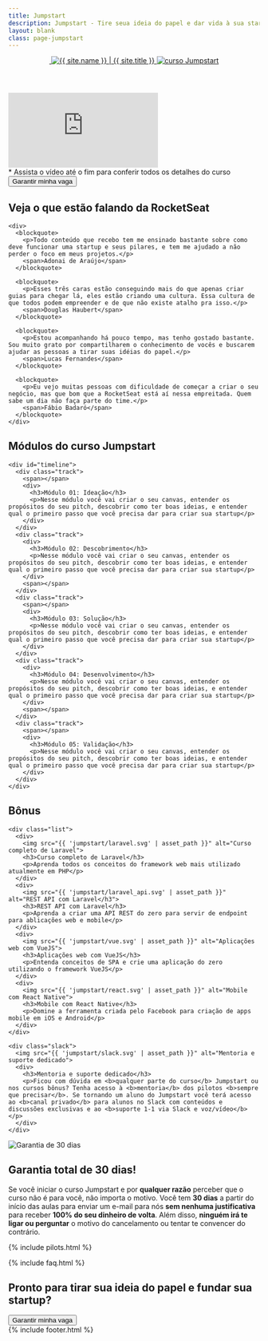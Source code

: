 ```yaml
---
title: Jumpstart
description: Jumpstart - Tire seua ideia do papel e dar vida à sua startup
layout: blank
class: page-jumpstart
---
```


<section id="primary">
  <div class="container">
    <header>
      <a href="{{ site.baseurl }}/" class="logo" title="Conhecer a rocketseat">
        <img src="{{ 'rocket.svg' | asset_path }}" alt=""/>
        <img src="{{ 'rocketseat-white.svg' | asset_path }}" title="{{ site.name }} | {{ site.title }}" alt="{{ site.name }} | {{ site.title }}"/>
      </a>
      <a href="/" class="logo-jumpstart">
        <img src="{{ 'jumpstart/logo.svg' | asset_path }}" alt="curso Jumpstart">
      </a>
    </header>
    <div id="video-container">
      <div class="responsive-iframe">
        <iframe src="https://www.youtube.com/embed/cgmN963YNEU?rel=0&amp;controls=0&amp;showinfo=0" frameborder="0" allowfullscreen></iframe>
      </div>
    </div>
    <footer>
      <span>* Assista o vídeo até o fim para conferir todos os detalhes do curso</span>
      <button type="button" class="call-action">Garantir minha vaga</button>
    </footer>
  </div>
</section>

<section id="statements">
  <div class="container">
    <h2>Veja o que estão falando da Rocket<b>Seat</b></h2>

    <div>
      <blockquote>
        <p>Todo conteúdo que recebo tem me ensinado bastante sobre como deve funcionar uma startup e seus pilares, e tem me ajudado a não perder o foco em meus projetos.</p>
        <span>Adonai de Araújo</span>
      </blockquote>

      <blockquote>
        <p>Esses três caras estão conseguindo mais do que apenas criar guias para chegar lá, eles estão criando uma cultura. Essa cultura de que todos podem empreender e de que não existe atalho pra isso.</p>
        <span>Douglas Haubert</span>
      </blockquote>

      <blockquote>
        <p>Estou acompanhando há pouco tempo, mas tenho gostado bastante. Sou muito grato por compartilharem o conhecimento de vocês e buscarem ajudar as pessoas a tirar suas idéias do papel.</p>
        <span>Lucas Fernandes</span>
      </blockquote>

      <blockquote>
        <p>Eu vejo muitas pessoas com dificuldade de começar a criar o seu negócio, mas que bom que a RocketSeat está aí nessa empreitada. Quem sabe um dia não faça parte do time.</p>
        <span>Fábio Badaró</span>
      </blockquote>
    </div>
  </div>
</section>

<section id="modulos">
  <div class="container">
    <h2>Módulos do curso Jumpstart</h2>

    <div id="timeline">
      <div class="track">
        <span></span>
        <div>
          <h3>Módulo 01: Ideação</h3>
          <p>Nesse módulo você vai criar o seu canvas, entender os propósitos do seu pitch, descobrir como ter boas ideias, e entender qual o primeiro passo que você precisa dar para criar sua startup</p>
        </div>
      </div>
      <div class="track">
        <div>
          <h3>Módulo 02: Descobrimento</h3>
          <p>Nesse módulo você vai criar o seu canvas, entender os propósitos do seu pitch, descobrir como ter boas ideias, e entender qual o primeiro passo que você precisa dar para criar sua startup</p>
        </div>
        <span></span>
      </div>
      <div class="track">
        <span></span>
        <div>
          <h3>Módulo 03: Solução</h3>
          <p>Nesse módulo você vai criar o seu canvas, entender os propósitos do seu pitch, descobrir como ter boas ideias, e entender qual o primeiro passo que você precisa dar para criar sua startup</p>
        </div>
      </div>
      <div class="track">
        <div>
          <h3>Módulo 04: Desenvolvimento</h3>
          <p>Nesse módulo você vai criar o seu canvas, entender os propósitos do seu pitch, descobrir como ter boas ideias, e entender qual o primeiro passo que você precisa dar para criar sua startup</p>
        </div>
        <span></span>
      </div>
      <div class="track">
        <span></span>
        <div>
          <h3>Módulo 05: Validação</h3>
          <p>Nesse módulo você vai criar o seu canvas, entender os propósitos do seu pitch, descobrir como ter boas ideias, e entender qual o primeiro passo que você precisa dar para criar sua startup</p>
        </div>
      </div>
    </div>
  </div>
</section>

<section id="bonus">
  <div class="container">
    <h2>Bônus</h2>

    <div class="list">
      <div>
        <img src="{{ 'jumpstart/laravel.svg' | asset_path }}" alt="Curso completo de Laravel">
        <h3>Curso completo de Laravel</h3>
        <p>Aprenda todos os conceitos do framework web mais utilizado atualmente em PHP</p>
      </div>
      <div>
        <img src="{{ 'jumpstart/laravel_api.svg' | asset_path }}" alt="REST API com Laravel</h3">
        <h3>REST API com Laravel</h3>
        <p>Aprenda a criar uma API REST do zero para servir de endpoint para ablicações web e mobile</p>
      </div>
      <div>
        <img src="{{ 'jumpstart/vue.svg' | asset_path }}" alt="Aplicações web com VueJS">
        <h3>Aplicações web com VueJS</h3>
        <p>Entenda conceitos de SPA e crie uma aplicação do zero utilizando o framework VueJS</p>
      </div>
      <div>
        <img src="{{ 'jumpstart/react.svg' | asset_path }}" alt="Mobile com React Native">
        <h3>Mobile com React Native</h3>
        <p>Domine a ferramenta criada pelo Facebook para criação de apps mobile em iOS e Android</p>
      </div>
    </div>

    <div class="slack">
      <img src="{{ 'jumpstart/slack.svg' | asset_path }}" alt="Mentoria e suporte dedicado">
      <div>
        <h3>Mentoria e suporte dedicado</h3>
        <p>Ficou com dúvida em <b>qualquer parte do curso</b> Jumpstart ou nos cursos bônus? Tenha acesso à <b>mentoria</b> dos pilotos <b>sempre que precisar</b>. Se tornando um aluno do Jumpstart você terá acesso ao <b>canal privado</b> para alunos no Slack com conteúdos e discussões exclusivas e ao <b>suporte 1-1 via Slack e voz/vídeo</b></p>
      </div>
    </div>
  </div>
</section>

<section id="garantia">
  <div class="container">
    <img src="{{ 'jumpstart/selo.svg' | asset_path }}" alt="Garantia de 30 dias">
    <div>
      <h2>Garantia total de 30 dias!</h2>
      <p>Se você iniciar o curso Jumpstart e por <b>qualquer razão</b> perceber que o curso não é para você, não importa o motivo. Você tem <b>30 dias</b> a partir do início das aulas para enviar um e-mail para nós <b>sem nenhuma justificativa</b> para receber <b>100% do seu dinheiro de volta</b>. Além disso, <b>ninguém irá te ligar ou perguntar</b> o motivo do cancelamento ou tentar te convencer do contrário.</p>
    </div>
  </div>
</section>

{% include pilots.html %}

{% include faq.html %}

<section id="final">
  <div class="container">
    <h2>Pronto para tirar sua ideia do papel e fundar sua startup?</h2>
    <button class="call-action" type="button">Garantir minha vaga</button>
  </div>
</section>

<div id="footer-container">
  {% include footer.html %}
</div>
